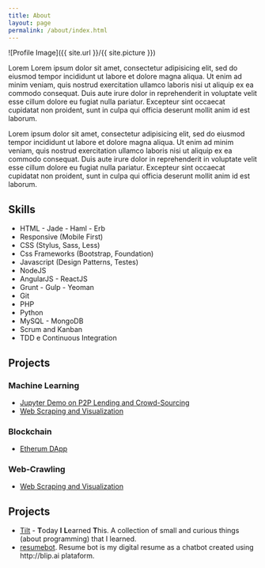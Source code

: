 ```yaml
---
title: About
layout: page
permalink: /about/index.html
---
```

![Profile Image]({{ site.url }}/{{ site.picture }})


<p>Lorem Lorem ipsum dolor sit amet, consectetur adipisicing elit, sed do eiusmod
tempor incididunt ut labore et dolore magna aliqua. Ut enim ad minim veniam,
quis nostrud exercitation ullamco laboris nisi ut aliquip ex ea commodo
consequat. Duis aute irure dolor in reprehenderit in voluptate velit esse
cillum dolore eu fugiat nulla pariatur. Excepteur sint occaecat cupidatat non
proident, sunt in culpa qui officia deserunt mollit anim id est laborum.</p>

<p>Lorem ipsum dolor sit amet, consectetur adipisicing elit, sed do eiusmod
tempor incididunt ut labore et dolore magna aliqua. Ut enim ad minim veniam,
quis nostrud exercitation ullamco laboris nisi ut aliquip ex ea commodo
consequat. Duis aute irure dolor in reprehenderit in voluptate velit esse
cillum dolore eu fugiat nulla pariatur. Excepteur sint occaecat cupidatat non
proident, sunt in culpa qui officia deserunt mollit anim id est laborum.</p>

<h2>Skills</h2>

<ul class="skill-list">
	<li>HTML - Jade - Haml - Erb</li>
	<li>Responsive (Mobile First)</li>
	<li>CSS (Stylus, Sass, Less)</li>
	<li>Css Frameworks (Bootstrap, Foundation)</li>
	<li>Javascript (Design Patterns, Testes)</li>
	<li>NodeJS</li>
	<li>AngularJS - ReactJS</li>
	<li>Grunt - Gulp - Yeoman</li>
	<li>Git</li>
	<li>PHP</li>
	<li>Python</li>
	<li>MySQL - MongoDB</li>
	<li>Scrum and Kanban</li>
	<li>TDD e Continuous Integration</li>
</ul>

<h2>Projects</h2>

<h3>Machine Learning</h3>
<ul class ="machine-learning-list">
	<li><a href="https://github.com/AnannyaNZCA/AnannyaNZCA1.github.io">Jupyter Demo on P2P Lending and Crowd-Sourcing</a></li>
	<li><a href="https://github.com/AnannyaNZCA/Web_Scraping/">Web Scraping and Visualization</a></li>
</ul>

<h3>Blockchain</h3>
<ul class ="blockchain-list">
		<li><a href="https://github.com/AnannyaNZCA/DApp_Ethereum_Car_Mktplace/">Etherum DApp</a></li>
	</ul>
	
<h3>Web-Crawling</h3>
<ul class ="web-crawling-list">
		<li><a href="https://github.com/AnannyaNZCA/Web_Scraping/">Web Scraping and Visualization</a></li>
	</ul>
	

<h2>Projects</h2>

<ul>
	<li><a href="https://github.com/ravpacheco/tilt">Tilt</a> - <b>T</b>oday <b>I</b> <b>L</b>earned <b>T</b>his. A collection of small and curious things (about programming) that I learned.</li>
	<li><a href="https://github.com/ravpacheco/resumebot">resumebot</a>. Resume bot is my digital resume as a chatbot created using http://blip.ai plataform.</li>
</ul>
